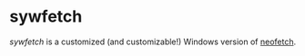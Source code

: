# sywfetch
_sywfetch_ is a customized (and customizable!) Windows version of [neofetch](https://github.com/dylanaraps/neofetch).